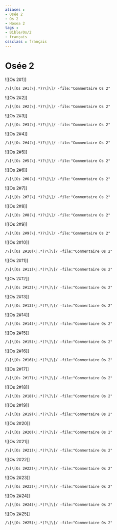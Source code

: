 ```yaml
---
aliases : 
- Osée 2
- Os 2
- Hosea 2
tags : 
- Bible/Os/2
- français
cssclass : français
---
```


# Osée 2

![[Os 2#1]]

```query
/\[\[Os 2#1(\|.*)?\]\]/ -file:"Commentaire Os 2"
```

![[Os 2#2]]

```query
/\[\[Os 2#2(\|.*)?\]\]/ -file:"Commentaire Os 2"
```

![[Os 2#3]]

```query
/\[\[Os 2#3(\|.*)?\]\]/ -file:"Commentaire Os 2"
```

![[Os 2#4]]

```query
/\[\[Os 2#4(\|.*)?\]\]/ -file:"Commentaire Os 2"
```

![[Os 2#5]]

```query
/\[\[Os 2#5(\|.*)?\]\]/ -file:"Commentaire Os 2"
```

![[Os 2#6]]

```query
/\[\[Os 2#6(\|.*)?\]\]/ -file:"Commentaire Os 2"
```

![[Os 2#7]]

```query
/\[\[Os 2#7(\|.*)?\]\]/ -file:"Commentaire Os 2"
```

![[Os 2#8]]

```query
/\[\[Os 2#8(\|.*)?\]\]/ -file:"Commentaire Os 2"
```

![[Os 2#9]]

```query
/\[\[Os 2#9(\|.*)?\]\]/ -file:"Commentaire Os 2"
```

![[Os 2#10]]

```query
/\[\[Os 2#10(\|.*)?\]\]/ -file:"Commentaire Os 2"
```

![[Os 2#11]]

```query
/\[\[Os 2#11(\|.*)?\]\]/ -file:"Commentaire Os 2"
```

![[Os 2#12]]

```query
/\[\[Os 2#12(\|.*)?\]\]/ -file:"Commentaire Os 2"
```

![[Os 2#13]]

```query
/\[\[Os 2#13(\|.*)?\]\]/ -file:"Commentaire Os 2"
```

![[Os 2#14]]

```query
/\[\[Os 2#14(\|.*)?\]\]/ -file:"Commentaire Os 2"
```

![[Os 2#15]]

```query
/\[\[Os 2#15(\|.*)?\]\]/ -file:"Commentaire Os 2"
```

![[Os 2#16]]

```query
/\[\[Os 2#16(\|.*)?\]\]/ -file:"Commentaire Os 2"
```

![[Os 2#17]]

```query
/\[\[Os 2#17(\|.*)?\]\]/ -file:"Commentaire Os 2"
```

![[Os 2#18]]

```query
/\[\[Os 2#18(\|.*)?\]\]/ -file:"Commentaire Os 2"
```

![[Os 2#19]]

```query
/\[\[Os 2#19(\|.*)?\]\]/ -file:"Commentaire Os 2"
```

![[Os 2#20]]

```query
/\[\[Os 2#20(\|.*)?\]\]/ -file:"Commentaire Os 2"
```

![[Os 2#21]]

```query
/\[\[Os 2#21(\|.*)?\]\]/ -file:"Commentaire Os 2"
```

![[Os 2#22]]

```query
/\[\[Os 2#22(\|.*)?\]\]/ -file:"Commentaire Os 2"
```

![[Os 2#23]]

```query
/\[\[Os 2#23(\|.*)?\]\]/ -file:"Commentaire Os 2"
```

![[Os 2#24]]

```query
/\[\[Os 2#24(\|.*)?\]\]/ -file:"Commentaire Os 2"
```

![[Os 2#25]]

```query
/\[\[Os 2#25(\|.*)?\]\]/ -file:"Commentaire Os 2"
```

